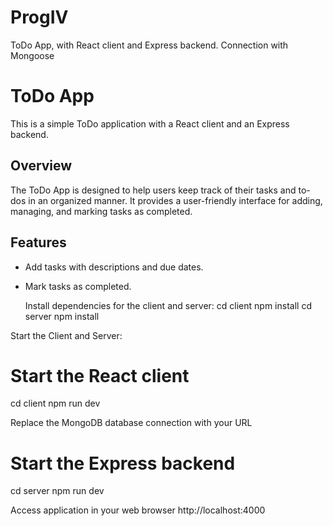 # ProgIV
ToDo App, with React client and Express backend. Connection with Mongoose

# ToDo App

This is a simple ToDo application with a React client and an Express backend.

## Overview

The ToDo App is designed to help users keep track of their tasks and to-dos in an organized manner. It provides a user-friendly interface for adding, managing, and marking tasks as completed.

## Features

- Add tasks with descriptions and due dates.
- Mark tasks as completed.

  Install dependencies for the client and server:
cd client
npm install
cd server
npm install

Start the Client and Server:
# Start the React client
cd client
npm run dev

Replace the MongoDB database connection with your URL <your-mongodb-uri>

# Start the Express backend
cd server
npm run dev

Access application in your web browser
http://localhost:4000




  
